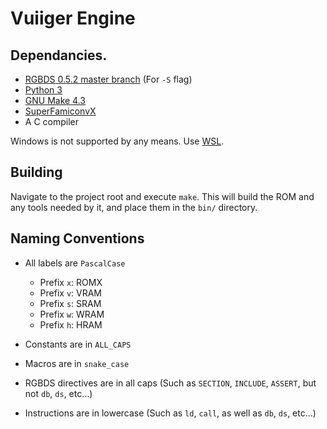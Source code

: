 # Vuiiger Engine

## Dependancies.

- [RGBDS 0.5.2 master branch](https://github.com/gbdev/rgbds) (For `-S` flag)
- [Python 3](https://www.python.org/)
- [GNU Make 4.3](https://www.gnu.org/software/make/)
- [SuperFamiconvX](https://github.com/ISSOtm/SuperFamiconvX)
- A C compiler

Windows is not supported by any means. Use [WSL](https://docs.microsoft.com/en-us/windows/wsl/install).

## Building

Navigate to the project root and execute `make`. This will build the ROM and any
tools needed by it, and place them in the `bin/` directory.

## Naming Conventions

- All labels are `PascalCase`
  - Prefix `x`: ROMX
  - Prefix `v`: VRAM
  - Prefix `s`: SRAM
  - Prefix `w`: WRAM
  - Prefix `h`: HRAM

- Constants are in `ALL_CAPS`
- Macros are in `snake_case`

- RGBDS directives are in all caps (Such as `SECTION`, `INCLUDE`, `ASSERT`, but not `db`, `ds`, etc...)
- Instructions are in lowercase (Such as `ld`, `call`, as well as `db`, `ds`, etc...)

